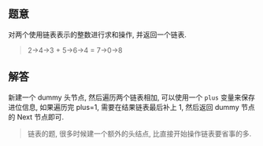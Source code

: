 ## 题意

对两个使用链表表示的整数进行求和操作, 并返回一个链表.

> 2->4->3 + 5->6->4 = 7->0->8

## 解答

新建一个 dummy 头节点, 然后遍历两个链表相加, 可以使用一个 `plus` 变量来保存进位信息, 如果遍历完 plus=1, 需要在结果链表最后补上 1, 然后返回 dummy 节点的 Next 节点即可.

> 链表的题, 很多时候建一个额外的头结点, 比直接开始操作链表要省事的多.